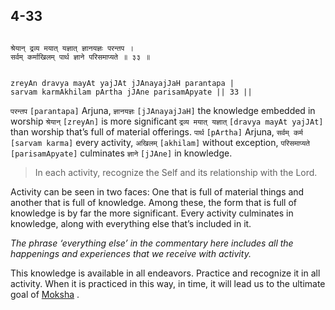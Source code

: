 ## 4-33


```shloka-sa

श्रेयान् द्रव्य मयात् यज्ञात् ज्ञानयज्ञः परन्तप ।
सर्वम् कर्माखिलम् पार्थ ज्ञाने परिसमाप्यते ॥ ३३ ॥

```
```shloka-sa-hk

zreyAn dravya mayAt yajJAt jJAnayajJaH parantapa |
sarvam karmAkhilam pArtha jJAne parisamApyate || 33 ||

```
`परन्तप` `[parantapa]` Arjuna, `ज्ञानयज्ञः` `[jJAnayajJaH]` the knowledge embedded in worship `श्रेयान्` `[zreyAn]` is more significant `द्रव्य मयात् यज्ञात्` `[dravya mayAt yajJAt]` than worship that’s full of material offerings. `पार्थ` `[pArtha]` Arjuna, `सर्वम् कर्म` `[sarvam karma]` every activity, `अखिलम्` `[akhilam]` without exception, `परिसमाप्यते` `[parisamApyate]` culminates `ज्ञाने` `[jJAne]` in knowledge.


<a name='applnote_91'></a>
> In each activity, recognize the Self and its relationship with the Lord.



Activity can be seen in two faces: One that is full of material things and another that is full of knowledge. Among these, the form that is full of knowledge is by far the more significant. Every activity culminates in knowledge, along with everything else that’s included in it.

_The phrase ‘everything else’ in the commentary here includes all the happenings and experiences that we receive with activity._

This knowledge is available in all endeavors. Practice and recognize it in all activity. When it is practiced in this way, in time, it will lead us to the ultimate goal of 
[Moksha](Back-to-Basics.md#Moksha)
.


